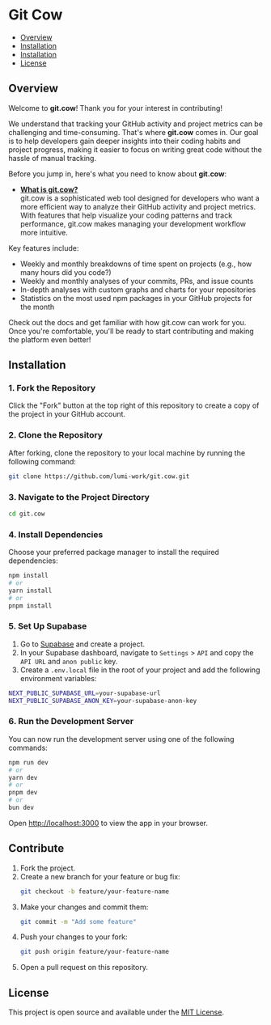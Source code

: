 # Git Cow

- [Overview](#overview)
- [Installation](#installation)
- [Installation](#contribute)
- [License](#license)

## Overview

Welcome to **git.cow**! Thank you for your interest in contributing!

We understand that tracking your GitHub activity and project metrics can be challenging and time-consuming. That's where **git.cow** comes in. Our goal is to help developers gain deeper insights into their coding habits and project progress, making it easier to focus on writing great code without the hassle of manual tracking.

Before you jump in, here's what you need to know about **git.cow**:

- **[What is git.cow?](https://git-cow.gitbook.io/git.cow-docs)**  
git.cow is a sophisticated web tool designed for developers who want a more efficient way to analyze their GitHub activity and project metrics. With features that help visualize your coding patterns and track performance, git.cow makes managing your development workflow more intuitive.

Key features include:
- Weekly and monthly breakdowns of time spent on projects (e.g., how many hours did you code?)
- Weekly and monthly analyses of your commits, PRs, and issue counts
- In-depth analyses with custom graphs and charts for your repositories
- Statistics on the most used npm packages in your GitHub projects for the month

Check out the docs and get familiar with how git.cow can work for you. Once you're comfortable, you'll be ready to start contributing and making the platform even better!

## Installation

### 1. Fork the Repository
Click the "Fork" button at the top right of this repository to create a copy of the project in your GitHub account.

### 2. Clone the Repository
After forking, clone the repository to your local machine by running the following command:
```bash
git clone https://github.com/lumi-work/git.cow.git
```

### 3. Navigate to the Project Directory
```bash
cd git.cow
```

### 4. Install Dependencies
Choose your preferred package manager to install the required dependencies:
```bash
npm install
# or
yarn install
# or
pnpm install
```

### 5. Set Up Supabase

1. Go to [Supabase](https://supabase.io) and create a project.
2. In your Supabase dashboard, navigate to `Settings` > `API` and copy the `API URL` and `anon public` key.
3. Create a `.env.local` file in the root of your project and add the following environment variables:
```bash
NEXT_PUBLIC_SUPABASE_URL=your-supabase-url
NEXT_PUBLIC_SUPABASE_ANON_KEY=your-supabase-anon-key
```

### 6. Run the Development Server
You can now run the development server using one of the following commands:
```bash
npm run dev
# or
yarn dev
# or
pnpm dev
# or
bun dev
```

Open [http://localhost:3000](http://localhost:3000) to view the app in your browser.

## Contribute

1. Fork the project.
2. Create a new branch for your feature or bug fix:
    ```bash
    git checkout -b feature/your-feature-name
    ```
3. Make your changes and commit them:
    ```bash
    git commit -m "Add some feature"
    ```
4. Push your changes to your fork:
    ```bash
    git push origin feature/your-feature-name
    ```
5. Open a pull request on this repository.

## License
This project is open source and available under the [MIT License](LICENSE).
